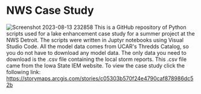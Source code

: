 # NWS Case Study
![Screenshot 2023-08-13 232858](https://github.com/anthony-illenden/NWSCaseStudy/assets/130492486/6ca92705-6bc2-469f-81ed-75380453ff71)
This is a GitHub repository of Python scripts used for a lake enhancement case study for a summer project at the NWS Detroit. The scripts were written in Juptyr notebooks using Visual Studio Code. All the model data comes from UCAR's Thredds Catalog, so you do not have to download any model data. The only data you need to download is the .csv file containing the local storm reports. This .csv file came from the Iowa State IEM website. To view the case study click the following link: https://storymaps.arcgis.com/stories/c05303b570f24e4790caf878986dc52b
